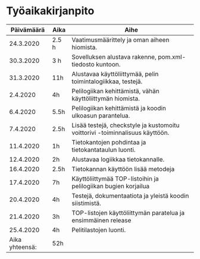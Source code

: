 # Työaikakirjanpito

| Päivämäärä	| Aika	| Aihe										|
| -------------	| ----- | -----------------------------------------------------------------------------	|
| 24.3.2020	| 2.5 h	| Vaatimusmäärittely ja oman aiheen hiomista.					|
| 30.3.2020	| 3 h	| Sovelluksen alustava rakenne, pom.xml-tiedosto kuntoon.			|
| 31.3.2020	| 11h	| Alustavaa käyttöliittymää, pelin toimintalogiikkaa, testejä.			|
| 2.4.2020	| 4h	| Pelilogiikan kehittämistä, vähän käyttöliittymän hiomista.			|
| 6.4.2020	| 5.5h	| Pelilogiikan kehittämistä ja koodin ulkoasun parantelua.			|
| 7.4.2020	| 2.5h	| Lisää testejä, checkstyle ja kustomoitu voittorivi -toiminnalisuus käyttöön.	| 
| 11.4.2020	| 1h	| Tietokantojen pohdintaa ja tietokantataulun luonti.				|
| 12.4.2020	| 2h	| Alustavaa logiikkaa tietokannalle.						|
| 16.4.2020	| 2.5h	| Tietokannan käyttöön lisää metodeja						|
| 17.4.2020	| 7h	| Käyttöliittymää TOP-listoihin ja pelilogiikan bugien korjailua		|
| 20.4.2020	| 4h	| Testejä, dokumentaatiota ja yleistä koodin siistimistä.			|
| 21.4.2020	| 3h	| TOP-listojen käyttöliittymän paratelua ja ensimmäinen release			| 
| 25.4.2020	| 4h	| Pelitilastojen luonti.							|
|Aika yhteensä:	| 52h	|										|
